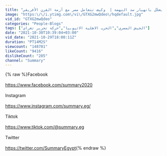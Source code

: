 ```yaml
---
title: "هبوط أرضي يعجّل بانهيار سد النهضة |  وكيف تتعامل مصر مع أزمة القرن الأفريقي"
image: "https:\/\/i.ytimg.com\/vi\/GTXG2mwQdeo\/hqdefault.jpg"
vid_id: "GTXG2mwQdeo"
categories: "People-Blogs"
tags: ["الجيش المصري","الحرب الاهلية الاثيوبيا","حركة تحرير تغراي"]
date: "2021-10-30T10:39:04+03:00"
vid_date: "2021-10-29T18:00:11Z"
duration: "PT14M2S"
viewcount: "148781"
likeCount: "9416"
dislikeCount: "285"
channel: "Summary"
---
```

{% raw %}Facebook <br /><br /><a rel="nofollow" target="blank" href="https://www.facebook.com/summary2020">https://www.facebook.com/summary2020</a><br /><br />Instagram <br /><br /><a rel="nofollow" target="blank" href="https://www.instagram.com/summary.eg/">https://www.instagram.com/summary.eg/</a><br /><br />Tiktok <br /><br /><a rel="nofollow" target="blank" href="https://www.tiktok.com/@summary.eg">https://www.tiktok.com/@summary.eg</a><br /><br />Twitter<br /><br /><a rel="nofollow" target="blank" href="https://twitter.com/SummaryEgypt">https://twitter.com/SummaryEgypt</a>{% endraw %}
